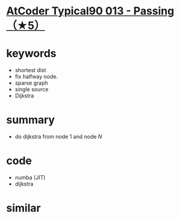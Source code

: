 # [AtCoder Typical90 013 - Passing（★5）](https://atcoder.jp/contests/typical90/tasks/typical90_m)



# keywords 
- shortest dist
- fix halfway node.
- sparse graph 
- single source
- Dijkstra


# summary 
- do dijkstra from node $1$ and node $N$


# code 
- numba (JIT)
- dijkstra


# similar 

